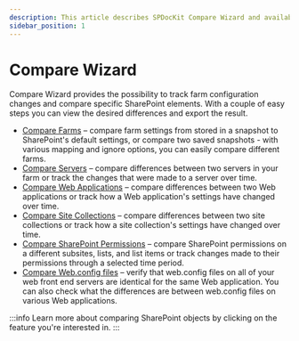 ```yaml
---
description: This article describes SPDocKit Compare Wizard and available comparison types. Compare SharePoint farms, server, web application, site collection, permissions or web.config files.
sidebar_position: 1
---
```


# Compare Wizard

Compare Wizard provides the possibility to track farm configuration changes and compare specific SharePoint elements. With a couple of easy steps you can view the desired differences and export the result.

* [Compare Farms](compare-sharepoint-farms.md) – compare farm settings from stored in a snapshot to SharePoint's default settings, or compare two saved snapshots - with various mapping and ignore options, you can easily compare different farms.
* [Compare Servers](compare-servers.md) – compare differences between two servers in your farm or track the changes that were made to a server over time.
* [Compare Web Applications](compare-web-applications.md) – compare differences between two Web applications or track how a Web application's settings have changed over time.
* [Compare Site Collections](compare-site-collections.md) – compare differences between two site collections or track how a site collection's settings have changed over time.
* [Compare SharePoint Permissions](compare-sharepoint-permissions.md) – compare SharePoint permissions on a different subsites, lists, and list items or track changes made to their permissions through a selected time period.
* [Compare Web.config files](compare-web-config-files.md) – verify that web.config files on all of your web front end servers are identical for the same Web application. You can also check what the differences are between web.config files on various Web applications.

:::info
Learn more about comparing SharePoint objects by clicking on the feature you're interested in.
:::

